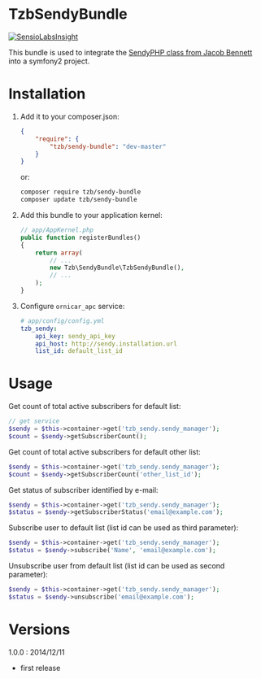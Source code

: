 TzbSendyBundle
===============

[![SensioLabsInsight](https://insight.sensiolabs.com/projects/df46d30d-af90-4e31-b5af-c7dc4f4bd139/mini.png)](https://insight.sensiolabs.com/projects/df46d30d-af90-4e31-b5af-c7dc4f4bd139)

This bundle is used to integrate the [SendyPHP class from Jacob Bennett](https://github.com/JacobBennett/SendyPHP) into a symfony2 project.

Installation
============

1. Add it to your composer.json:

    ```json
    {
        "require": {
            "tzb/sendy-bundle": "dev-master"
        }
    }
    ```

    or:

    ```sh
    composer require tzb/sendy-bundle
    composer update tzb/sendy-bundle
    ```

2. Add this bundle to your application kernel:

    ```php
    // app/AppKernel.php
    public function registerBundles()
    {
        return array(
            // ...
            new Tzb\SendyBundle\TzbSendyBundle(),
            // ...
        );
    }
    ```

3. Configure `ornicar_apc` service:

    ```yaml
    # app/config/config.yml
    tzb_sendy:
        api_key: sendy_api_key
        api_host: http://sendy.installation.url
        list_id: default_list_id
    ```

Usage
=====

Get count of total active subscribers for default list:

```php
// get service
$sendy = $this->container->get('tzb_sendy.sendy_manager');
$count = $sendy->getSubscriberCount();
```

Get count of total active subscribers for default other list:

```php
$sendy = $this->container->get('tzb_sendy.sendy_manager');
$count = $sendy->getSubscriberCount('other_list_id');
```

Get status of subscriber identified by e-mail:

```php
$sendy = $this->container->get('tzb_sendy.sendy_manager');
$status = $sendy->getSubscriberStatus('email@example.com');
```

Subscribe user to default list (list id can be used as third parameter):

```php
$sendy = $this->container->get('tzb_sendy.sendy_manager');
$status = $sendy->subscribe('Name', 'email@example.com');
```

Unsubscribe user from default list (list id can be used as second parameter):

```php
$sendy = $this->container->get('tzb_sendy.sendy_manager');
$status = $sendy->unsubscribe('email@example.com');
```

Versions
========

1.0.0 : 2014/12/11

* first release
